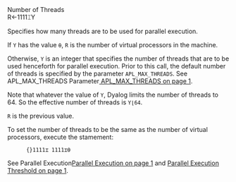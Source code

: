 <div class="heading">
  <div class="name">Number of Threads</div>
  <div class="command">R←1111⌶Y</div>
</div>

Specifies how many threads are to be used for parallel execution.

If `Y` has the value `⍬`, `R` is the number of virtual processors in the machine.

Otherwise, `Y` is an integer that specifies the number of threads that are to be used henceforth for parallel execution. Prior to this call, the default number of threads is specified by the parameter  `APL_MAX_THREADS`. See APL_MAX_THREADS Parameter[ APL_MAX_THREADS on page 1](//userguide/installation-and-configuration/configuration-parameters.md#APLMaxThreads).

Note that whatever the value of `Y`, Dyalog limits the number of threads to 64. So the effective number of threads is `Y⌊64`.

`R` is the previous value.

To set the number of threads to be the same as the number of virtual processors, execute the stamement:
```apl
      {}1111⌶ 1111⌶⍬
```

See  Parallel Execution[Parallel Execution
         on page 1](/introduction/parallel-execution.md#Parallel_Execution) and [Parallel Execution Threshold on page 1](/parallel-execution-threshold.md#ParallelExecutionThreshold).
